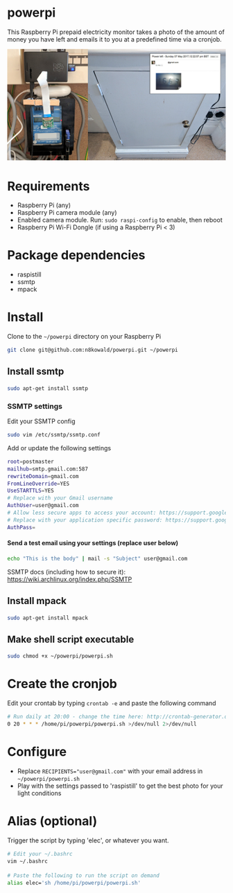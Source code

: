 # powerpi
This Raspberry Pi prepaid electricity monitor takes a photo of the amount of money you have left and emails it to you at a predefined time via a cronjob.

![Monitor usage](/docs/example.jpg?raw=true "Prepaid electricity box with powerpi")

# Requirements
- Raspberry Pi (any)
- Raspberry Pi camera module (any)
- Enabled camera module. Run: ```sudo raspi-config``` to enable, then reboot
- Raspberry Pi Wi-Fi Dongle (if using a Raspberry Pi < 3)

# Package dependencies
- raspistill
- ssmtp
- mpack

# Install
Clone to the ``~/powerpi`` directory on your Raspberry Pi
```bash
git clone git@github.com:n8kowald/powerpi.git ~/powerpi
```

## Install ssmtp
```bash
sudo apt-get install ssmtp
```
### SSMTP settings
Edit your SSMTP config

```bash
sudo vim /etc/ssmtp/ssmtp.conf
```

Add or update the following settings
```bash
root=postmaster
mailhub=smtp.gmail.com:587
rewriteDomain=gmail.com
FromLineOverride=YES
UseSTARTTLS=YES
# Replace with your Gmail username
AuthUser=user@gmail.com
# Allow less secure apps to access your account: https://support.google.com/accounts/answer/6010255
# Replace with your application specific password: https://support.google.com/mail/answer/185833
AuthPass=
```

#### Send a test email using your settings (replace user below)
```bash
echo "This is the body" | mail -s "Subject" user@gmail.com
```

SSMTP docs (including how to secure it): https://wiki.archlinux.org/index.php/SSMTP

## Install mpack
```bash
sudo apt-get install mpack
```

## Make shell script executable
```bash
sudo chmod +x ~/powerpi/powerpi.sh
```

# Create the cronjob
Edit your crontab by typing ```crontab -e``` and paste the following command

```bash
# Run daily at 20:00 - change the time here: http://crontab-generator.org
0 20 * * * /home/pi/powerpi/powerpi.sh >/dev/null 2>/dev/null
```

# Configure
- Replace ```RECIPIENTS="user@gmail.com"``` with your email address in ```~/powerpi/powerpi.sh```
- Play with the settings passed to 'raspistill' to get the best photo for your light conditions

# Alias (optional)
Trigger the script by typing 'elec', or whatever you want.

```bash
# Edit your ~/.bashrc
vim ~/.bashrc

# Paste the following to run the script on demand
alias elec='sh /home/pi/powerpi/powerpi.sh'
```
